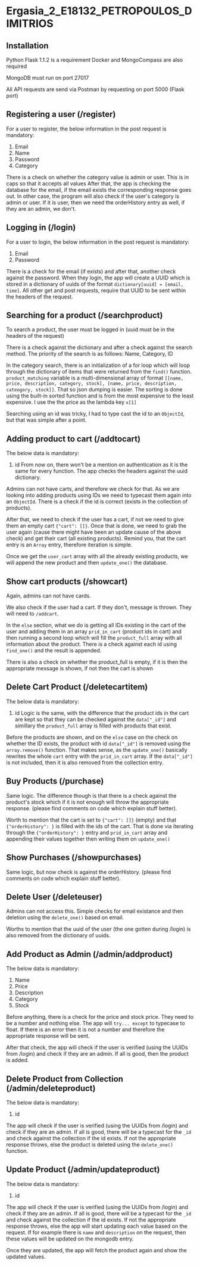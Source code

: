 # Ergasia_2_E18132_PETROPOULOS_DIMITRIOS

## Installation
Python Flask 1.1.2 is a requirement
Docker and MongoCompass are also required

MongoDB must run on port 27017

All API requests are send via Postman by requesting on port 5000 (Flask port)


## Registering a user (/register)

For a user to register, the below information in the post request is mandatory:
1. Email
2. Name
3. Password
4. Category

There is a check on whether the category value is admin or user. This is in caps so that it accepts all values
After that, the app is checking the database for the email, if the email exists the corresponding response goes out. In other case, the program will also check if the user's category is admin or user. If it is user, then we need the orderHistory entry as well, if they are an admin, we don't.

## Logging in (/login)

For a user to login, the below information in the post request is mandatory:
1. Email
2. Password

There is a check for the email (if exists) and after that, another check against the password. When they login, the app will create a UUID which is stored in a dictionary of uuids of the format `dictionary[uuid] = [email, time]`. All other get and post requests, require that UUID to be sent within the headers of the request.

## Searching for a product (/searchproduct)
To search a product, the user must be logged in (uuid must be in the headers of the request)

There is a check against the dictionary and after a check against the search method. 
The priority of the search is as follows: Name, Category, ID

In the category search, there is an initialization of a for loop which will loop through the dictionary of items that were returned from the `find()` function. 
`product_matching` variable is a multi-dimensional array of format `[[name, price, description, category, stock], [name, price, description, cateogory, stock]]`. That so json dumping is easier. The sorting is done using the built-in sorted function and is from the most expensive to the least expensive. I use the the price as the lambda key `x[1]`

Searching using an id was tricky, I had to type cast the id to an `ObjectId`, but that was simple after a point.

## Adding product to cart (/addtocart)
The below data is mandatory:
1. id
From now on, there won't be a mention on authentication as it is the same for every function. The app checks the headers against the uuid dictionary.

Admins can not have carts, and therefore we check for that. As we are looking into adding products using IDs we need to typecast them again into an `ObjectId`. There is a check if the id is correct (exists in the collection of products).

After that, we need to check if the user has a cart, if not we need to give them an empty cart `{"cart": []}`. Once that is done, we need to grab the user again (cause there might have been an update cause of the above check) and get their cart (all existing products). Remind you, that the cart entry is an `Array` entry, therefore iteration is simple. 

Once we get the `user_cart` array with all the already existing products, we will append the new product and then `update_one()` the database.

## Show cart products (/showcart)

Again, admins can not have cards. 

We also check if the user had a cart. If they don't, message is thrown. They will need to `/addcart`.

In the `else` section, what we do is getting all IDs existing in the cart of the user and adding them in an array `prid_in_cart` (product ids in cart) and then running a second loop which will fill the `product_full` array with all information about the product. There is a check against each id using `find_one()` and the result is appended. 

There is also a check on whether the product_full is empty, if it is then the appropriate message is shown, if not then the cart is shown

## Delete Cart Product (/deletecartitem)
The below data is mandatory:
1. id
Logic is the same, with the difference that the product ids in the cart are kept so that they can be checked against the `data["_id"]` and simillary the `product_full` array is filled with products that exist.

Before the products are shown, and on the `else` case on the check on whether the ID exists, the product with id `data["_id"]` is removed using the `array.remove()` function. That makes sense, as the `update_one()` basically rewrites the whole `cart` entry with the `prid_in_cart` array. If the `data["_id"]` is not included, then it is also removed from the collection entry.

## Buy Products (/purchase)
Same logic. The difference though is that there is a check against the product's stock which if it is not enough will throw the appropriate response. 
(please find comments on code which explain stuff better).

Worth to mention that the cart is set to `{"cart": []}` (empty) and that `{"orderHistory": }` is filled with the ids of the cart. That is done via iterating through the `{"orderHistory": }` entry and `prid_in_cart` array and appending their values together then writing them on `update_one()` 

## Show Purchases (/showpurchases)
Same logic, but now check is against the orderHistory.
(please find comments on code which explain stuff better).

## Delete User (/deleteuser)
Admins can not access this. Simple checks for email existance and then deletion using the `delete_one()` based on email. 

Worths to mention that the uuid of the user (the one gotten during /login) is also removed from the dictionary of uuids.

## Add Product as Admin (/admin/addproduct)
The below data is mandatory:
1. Name
2. Price
3. Description
4. Category
5. Stock

Before anything, there is a check for the price and stock price. They need to be a number and nothing else. The app will `try... except` to typecase to float. If there is an error then it is not a number and therefore the appropriate response will be sent.

After that check, the app will check if the user is verified (using the UUIDs from /login) and check if they are an admin. If all is good, then the product is added.

## Delete Product from Collection (/admin/deleteproduct)
The below data is mandatory:
1. id

The app will check if the user is verified (using the UUIDs from /login) and check if they are an admin. If all is good, there will be a typecast for the `_id` and check against the collection if the id exists. If not the appropriate response throws, else the product is deleted using the `delete_one()` function.

## Update Product (/admin/updateproduct)
The below data is mandatory:
1. id


The app will check if the user is verified (using the UUIDs from /login) and check if they are an admin. If all is good, there will be a typecast for the `_id` and check against the collection if the id exists. If not the appropriate response throws, else the app will start updating each value based on the request. If for example there is `name` and `description` on the request, then these values will be updated on the mongodb entry.

Once they are updated, the app will fetch the product again and show the updated values.
